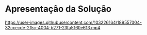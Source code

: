 # Apresentação da Solução

https://user-images.githubusercontent.com/103226164/189557004-32ccecde-2f5c-4004-b271-23fa5160e613.mp4
